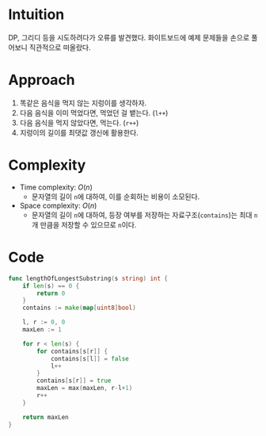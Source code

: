# Intuition
DP, 그리디 등을 시도하려다가 오류를 발견했다. 화이트보드에 예제 문제들을 손으로 풀어보니 직관적으로 떠올랐다.
# Approach
1. 똑같은 음식을 먹지 않는 지렁이를 생각하자.
2. 다음 음식을 이미 먹었다면, 먹었던 걸 뱉는다. (`l++`)
3. 다음 음식을 먹지 않았다면, 먹는다. (`r++`)
4. 지렁이의 길이를 최댓값 갱신에 활용한다.
# Complexity
- Time complexity: $O(n)$
    - 문자열의 길이 `n`에 대하여, 이를 순회하는 비용이 소모된다.
- Space complexity: $O(n)$
    - 문자열의 길이 `n`에 대하여, 등장 여부를 저장하는 자료구조(`contains`)는 최대 `n`개 만큼을 저장할 수 있으므로 `n`이다.
<!-- Add your space complexity here, e.g. $$O(n)$$ -->

# Code
```go
func lengthOfLongestSubstring(s string) int {
	if len(s) == 0 {
		return 0
	}
	contains := make(map[uint8]bool)

	l, r := 0, 0
	maxLen := 1

	for r < len(s) {
		for contains[s[r]] {
			contains[s[l]] = false
			l++
		}
		contains[s[r]] = true
		maxLen = max(maxLen, r-l+1)
		r++
	}

	return maxLen
}

```